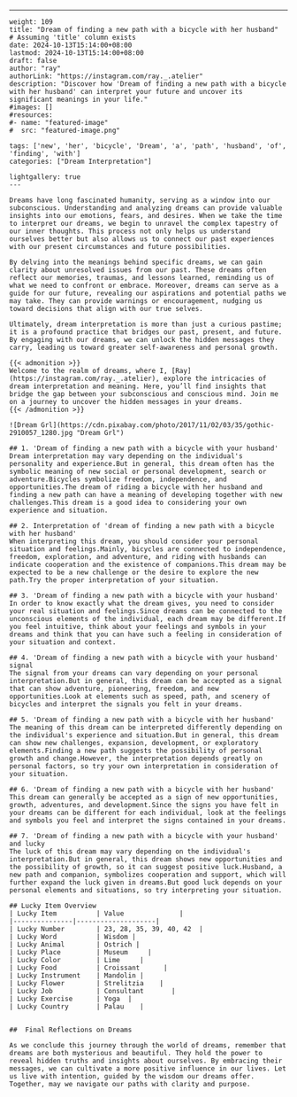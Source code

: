 ---
    weight: 109
    title: "Dream of finding a new path with a bicycle with her husband"  # Assuming 'title' column exists
    date: 2024-10-13T15:14:00+08:00
    lastmod: 2024-10-13T15:14:00+08:00
    draft: false
    author: "ray"
    authorLink: "https://instagram.com/ray._.atelier"
    description: "Discover how 'Dream of finding a new path with a bicycle with her husband' can interpret your future and uncover its significant meanings in your life."
    #images: []
    #resources:
    #- name: "featured-image"
    #  src: "featured-image.png"
    
    tags: ['new', 'her', 'bicycle', 'Dream', 'a', 'path', 'husband', 'of', 'finding', 'with']
    categories: ["Dream Interpretation"]
    
    lightgallery: true
    ---
    
    Dreams have long fascinated humanity, serving as a window into our subconscious. Understanding and analyzing dreams can provide valuable insights into our emotions, fears, and desires. When we take the time to interpret our dreams, we begin to unravel the complex tapestry of our inner thoughts. This process not only helps us understand ourselves better but also allows us to connect our past experiences with our present circumstances and future possibilities.
    
    By delving into the meanings behind specific dreams, we can gain clarity about unresolved issues from our past. These dreams often reflect our memories, traumas, and lessons learned, reminding us of what we need to confront or embrace. Moreover, dreams can serve as a guide for our future, revealing our aspirations and potential paths we may take. They can provide warnings or encouragement, nudging us toward decisions that align with our true selves.
    
    Ultimately, dream interpretation is more than just a curious pastime; it is a profound practice that bridges our past, present, and future. By engaging with our dreams, we can unlock the hidden messages they carry, leading us toward greater self-awareness and personal growth.
    
    {{< admonition >}}
    Welcome to the realm of dreams, where I, [Ray](https://instagram.com/ray._.atelier), explore the intricacies of dream interpretation and meaning. Here, you’ll find insights that bridge the gap between your subconscious and conscious mind. Join me on a journey to uncover the hidden messages in your dreams.
    {{< /admonition >}}
    
    ![Dream Grl](https://cdn.pixabay.com/photo/2017/11/02/03/35/gothic-2910057_1280.jpg "Dream Grl")
    
    ## 1. 'Dream of finding a new path with a bicycle with your husband'
    Dream interpretation may vary depending on the individual's personality and experience.But in general, this dream often has the symbolic meaning of new social or personal development, search or adventure.Bicycles symbolize freedom, independence, and opportunities.The dream of riding a bicycle with her husband and finding a new path can have a meaning of developing together with new challenges.This dream is a good idea to considering your own experience and situation.
    
    ## 2. Interpretation of 'dream of finding a new path with a bicycle with her husband'
    When interpreting this dream, you should consider your personal situation and feelings.Mainly, bicycles are connected to independence, freedom, exploration, and adventure, and riding with husbands can indicate cooperation and the existence of companions.This dream may be expected to be a new challenge or the desire to explore the new path.Try the proper interpretation of your situation.
    
    ## 3. 'Dream of finding a new path with a bicycle with your husband'
    In order to know exactly what the dream gives, you need to consider your real situation and feelings.Since dreams can be connected to the unconscious elements of the individual, each dream may be different.If you feel intuitive, think about your feelings and symbols in your dreams and think that you can have such a feeling in consideration of your situation and context.
    
    ## 4. 'Dream of finding a new path with a bicycle with your husband' signal
    The signal from your dreams can vary depending on your personal interpretation.But in general, this dream can be accepted as a signal that can show adventure, pioneering, freedom, and new opportunities.Look at elements such as speed, path, and scenery of bicycles and interpret the signals you felt in your dreams.
    
    ## 5. 'Dream of finding a new path with a bicycle with her husband'
    The meaning of this dream can be interpreted differently depending on the individual's experience and situation.But in general, this dream can show new challenges, expansion, development, or exploratory elements.Finding a new path suggests the possibility of personal growth and change.However, the interpretation depends greatly on personal factors, so try your own interpretation in consideration of your situation.
    
    ## 6. 'Dream of finding a new path with a bicycle with her husband'
    This dream can generally be accepted as a sign of new opportunities, growth, adventures, and development.Since the signs you have felt in your dreams can be different for each individual, look at the feelings and symbols you feel and interpret the signs contained in your dreams.
    
    ## 7. 'Dream of finding a new path with a bicycle with your husband' and lucky
    The luck of this dream may vary depending on the individual's interpretation.But in general, this dream shows new opportunities and the possibility of growth, so it can suggest positive luck.Husband, a new path and companion, symbolizes cooperation and support, which will further expand the luck given in dreams.But good luck depends on your personal elements and situations, so try interpreting your situation.
    
    ## Lucky Item Overview
    | Lucky Item          | Value              |
    |---------------|--------------------|
    | Lucky Number        | 23, 28, 35, 39, 40, 42  |
    | Lucky Word          | Wisdom |
    | Lucky Animal        | Ostrich |
    | Lucky Place         | Museum     |
    | Lucky Color         | Lime     |
    | Lucky Food          | Croissant      |
    | Lucky Instrument    | Mandolin |
    | Lucky Flower        | Strelitzia    |
    | Lucky Job           | Consultant       |
    | Lucky Exercise      | Yoga  |
    | Lucky Country       | Palau    |
    
    
    ##  Final Reflections on Dreams
    
    As we conclude this journey through the world of dreams, remember that dreams are both mysterious and beautiful. They hold the power to reveal hidden truths and insights about ourselves. By embracing their messages, we can cultivate a more positive influence in our lives. Let us live with intention, guided by the wisdom our dreams offer. Together, may we navigate our paths with clarity and purpose.
    